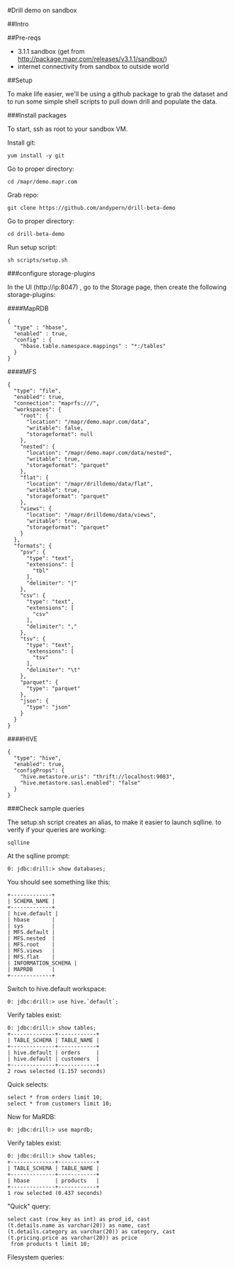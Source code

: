 #Drill demo on sandbox

##Intro


##Pre-reqs

* 3.1.1 sandbox (get from http://package.mapr.com/releases/v3.1.1/sandbox/)
* internet connectivity from sandbox to outside world


##Setup

To make life easier, we'll be using a github package to grab the dataset and to run some simple shell scripts to pull down drill and populate the data.


###Install packages

To start, ssh as root to your sandbox VM.

Install git:

	yum install -y git

Go to proper directory:

	cd /mapr/demo.mapr.com


Grab repo:

	git clone https://github.com/andypern/drill-beta-demo

Go to proper directory:

	cd drill-beta-demo

Run setup script:

	sh scripts/setup.sh

	
	


###configure storage-plugins

In the UI (http://ip:8047) , go to the Storage page, then create the following storage-plugins:



####MapRDB

	
	{
	  "type" : "hbase",
	  "enabled" : true,
	  "config" : {
	    "hbase.table.namespace.mappings" : "*:/tables"
	  }
	}


	
	
####MFS

	{
	  "type": "file",
	  "enabled": true,
	  "connection": "maprfs:///",
	  "workspaces": {
	    "root": {
	      "location": "/mapr/demo.mapr.com/data",
	      "writable": false,
	      "storageformat": null
	    },
	    "nested": {
	      "location": "/mapr/demo.mapr.com/data/nested",
	      "writable": true,
	      "storageformat": "parquet"
	    },
	    "flat": {
	      "location": "/mapr/drilldemo/data/flat",
	      "writable": true,
	      "storageformat": "parquet"
	    },
	    "views": {
	      "location": "/mapr/drilldemo/data/views",
	      "writable": true,
	      "storageformat": "parquet"
	    }
	  },
	  "formats": {
	    "psv": {
	      "type": "text",
	      "extensions": [
	        "tbl"
	      ],
	      "delimiter": "|"
	    },
	    "csv": {
	      "type": "text",
	      "extensions": [
	        "csv"
	      ],
	      "delimiter": ","
	    },
	    "tsv": {
	      "type": "text",
	      "extensions": [
	        "tsv"
	      ],
	      "delimiter": "\t"
	    },
	    "parquet": {
	      "type": "parquet"
	    },
	    "json": {
	      "type": "json"
	    }
	  }
	}
	
####HIVE

	{
	  "type": "hive",
	  "enabled": true,
	  "configProps": {
	    "hive.metastore.uris": "thrift://localhost:9083",
	    "hive.metastore.sasl.enabled": "false"
	  }
	}
	

###Check sample queries


The setup.sh script creates an alias, to make it easier to launch sqlline.  to verify if your queries are working:

	sqlline

At the sqlline prompt:

	0: jdbc:drill:> show databases;

You should see something like this:

	+-------------+
	| SCHEMA_NAME |
	+-------------+
	| hive.default |
	| hbase       |
	| sys         |
	| MFS.default |
	| MFS.nested  |
	| MFS.root    |
	| MFS.views   |
	| MFS.flat    |
	| INFORMATION_SCHEMA |
	| MAPRDB      |
	+-------------+

Switch to hive.default workspace:

	0: jdbc:drill:> use hive.`default`;

Verify tables exist:

	0: jdbc:drill:> show tables;
	+--------------+------------+
	| TABLE_SCHEMA | TABLE_NAME |
	+--------------+------------+
	| hive.default | orders     |
	| hive.default | customers  |
	+--------------+------------+
	2 rows selected (1.157 seconds)

Quick selects:

	select * from orders limit 10;
	select * from customers limit 10;


Now for MaRDB:
	
	0: jdbc:drill:> use maprdb;

Verify tables exist:

	0: jdbc:drill:> show tables;
	+--------------+------------+
	| TABLE_SCHEMA | TABLE_NAME |
	+--------------+------------+
	| hbase        | products   |
	+--------------+------------+
	1 row selected (0.437 seconds)
	
	
"Quick" query:

	select cast (row_key as int) as prod_id, cast
	(t.details.name as varchar(20)) as name, cast
	(t.details.category as varchar(20)) as category, cast
	(t.pricing.price as varchar(20)) as price
	 from products t limit 10;
	 

	
Filesystem queries:



